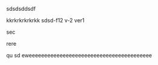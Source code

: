 sdsdsddsdf

kkrkrkrkrkrkk
sdsd-f12
v-2
ver1

sec

rere

qu
sd
eweeeeeeeeeeeeeeeeeeeeeeeeeeeeeeeeeeeeeeee
